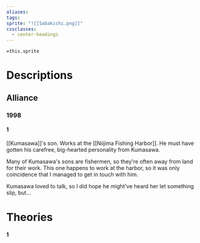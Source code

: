 ```yaml
---
aliases: 
tags: 
sprite: "![[Sabakichi.png]]"
cssclasses:
  - center-headings
---
```


`=this.sprite`
# Descriptions


## Alliance
### 1998
#### 1
[[Kumasawa]]'s son. Works at the [[Niijima Fishing Harbor]].
He must have gotten his carefree, big-hearted personality from Kumasawa.

Many of Kumasawa's sons are fishermen, so they're often away from land for their work.
This one happens to work at the harbor, so it was only coincidence that I managed to get in touch with him.

Kumasawa loved to talk, so I did hope he might've heard her let something slip, but...

# Theories
#### 1
